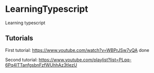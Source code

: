 # LearningTypescript
Learning typescript
## Tutorials
First tutorial: https://www.youtube.com/watch?v=WBPrJSw7yQA done

Second tutorial: https://www.youtube.com/playlist?list=PLqq-6Pq4lTTanfgsbnFzfWUhhAz3tIezU
